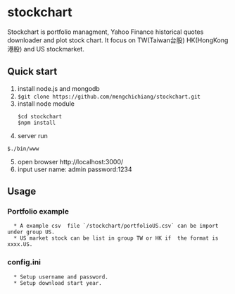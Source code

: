# stockchart
Stockchart is portfolio managment, Yahoo Finance historical quotes downloader and plot stock chart.
It focus on TW(Taiwan台股) HK(HongKong港股) and US stockmarket.

## Quick start
1. install node.js and mongodb 
2. `$git clone https://github.com/mengchichiang/stockchart.git`
3. install node module
   ```
   $cd stockchart
   $npm install
   ```
4. server run
  ```
  $./bin/www
  ```

5. open browser 
     http://localhost:3000/
6. input user name: admin password:1234

## Usage
### Portfolio example
      * A example csv  file `/stockchart/portfolioUS.csv` can be import  under group US.
      * US market stock can be list in group TW or HK if  the format is xxxx.US.
### config.ini
      * Setup username and password.
      * Setup download start year.
